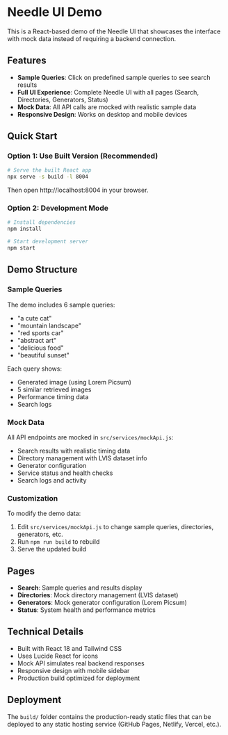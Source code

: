 # Needle UI Demo

This is a React-based demo of the Needle UI that showcases the interface with mock data instead of requiring a backend connection.

## Features

- **Sample Queries**: Click on predefined sample queries to see search results
- **Full UI Experience**: Complete Needle UI with all pages (Search, Directories, Generators, Status)
- **Mock Data**: All API calls are mocked with realistic sample data
- **Responsive Design**: Works on desktop and mobile devices

## Quick Start

### Option 1: Use Built Version (Recommended)
```bash
# Serve the built React app
npx serve -s build -l 8004
```

Then open http://localhost:8004 in your browser.

### Option 2: Development Mode
```bash
# Install dependencies
npm install

# Start development server
npm start
```

## Demo Structure

### Sample Queries
The demo includes 6 sample queries:
- "a cute cat"
- "mountain landscape" 
- "red sports car"
- "abstract art"
- "delicious food"
- "beautiful sunset"

Each query shows:
- Generated image (using Lorem Picsum)
- 5 similar retrieved images
- Performance timing data
- Search logs

### Mock Data
All API endpoints are mocked in `src/services/mockApi.js`:
- Search results with realistic timing data
- Directory management with LVIS dataset info
- Generator configuration
- Service status and health checks
- Search logs and activity

### Customization
To modify the demo data:
1. Edit `src/services/mockApi.js` to change sample queries, directories, generators, etc.
2. Run `npm run build` to rebuild
3. Serve the updated build

## Pages

- **Search**: Sample queries and results display
- **Directories**: Mock directory management (LVIS dataset)
- **Generators**: Mock generator configuration (Lorem Picsum)
- **Status**: System health and performance metrics

## Technical Details

- Built with React 18 and Tailwind CSS
- Uses Lucide React for icons
- Mock API simulates real backend responses
- Responsive design with mobile sidebar
- Production build optimized for deployment

## Deployment

The `build/` folder contains the production-ready static files that can be deployed to any static hosting service (GitHub Pages, Netlify, Vercel, etc.).
